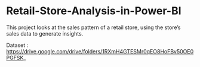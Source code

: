 # Retail-Store-Analysis-in-Power-BI

This project looks at the sales pattern of a retail store, using the store’s sales data to generate insights.

Dataset : https://drive.google.com/drive/folders/1RXmH4GTESMr0qEO8HoFBv50OE0PGFSK_
